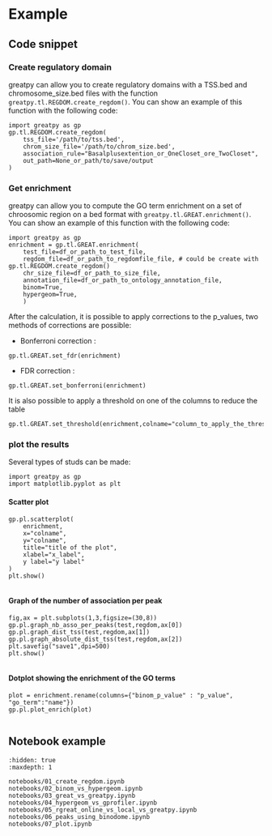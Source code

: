 # Example

## Code snippet 
### Create regulatory domain
greatpy can allow you to create regulatory domains with a TSS.bed and chromosome_size.bed files with the function `greatpy.tl.REGDOM.create_regdom()`. You can show an example of this function with the following code:
```
import greatpy as gp
gp.tl.REGDOM.create_regdom(
    tss_file='/path/to/tss.bed',
    chrom_size_file='/path/to/chrom_size.bed',
    association_rule="Basalplusextention_or_OneCloset_ore_TwoCloset",
    out_path=None_or_path/to/save/output
)
```

### Get enrichment 
greatpy can allow you to compute the GO term enrichment on a set of chroosomic region on a bed format with `greatpy.tl.GREAT.enrichment()`. You can show an example of this function with the following code:
```
import greatpy as gp 
enrichment = gp.tl.GREAT.enrichment(
    test_file=df_or_path_to_test_file, 
    regdom_file=df_or_path_to_regdomfile_file, # could be create with gp.tl.REGDOM.create_regdom() 
    chr_size_file=df_or_path_to_size_file,
    annotation_file=df_or_path_to_ontology_annotation_file,
    binom=True,
    hypergeom=True,
    )
```
After the calculation, it is possible to apply corrections to the p_values, two methods of corrections are possible: 
* Bonferroni correction : 
``` 
gp.tl.GREAT.set_fdr(enrichment)
```
* FDR correction : 
```
gp.tl.GREAT.set_bonferroni(enrichment)
```
It is also possible to apply a threshold on one of the columns to reduce the table 
```
gp.tl.GREAT.set_threshold(enrichment,colname="column_to_apply_the_threshold",alpha=0.05)
```

### plot the results 
Several types of studs can be made: 
```
import greatpy as gp
import matplotlib.pyplot as plt
```
#### Scatter plot 
```
gp.pl.scatterplot(
    enrichment,
    x="colname",
    y="colname",
    title="title of the plot",
    xlabel="x_label",
    y label="y label"
)
plt.show()
```
```{image} _static/output_images/scatterplot.png
```
#### Graph of the number of association per peak 
```
fig,ax = plt.subplots(1,3,figsize=(30,8))
gp.pl.graph_nb_asso_per_peaks(test,regdom,ax[0])
gp.pl.graph_dist_tss(test,regdom,ax[1])
gp.pl.graph_absolute_dist_tss(test,regdom,ax[2])
plt.savefig("save1",dpi=500)
plt.show()
```

```{image} _static/output_images/plot1.png
```
#### Dotplot showing the enrichment of the GO terms 
```
plot = enrichment.rename(columns={"binom_p_value" : "p_value", "go_term":"name"})
gp.pl.plot_enrich(plot)
```

```{image} _static/output_images/dotplot.png
```

## Notebook example
```{toctree}
:hidden: true
:maxdepth: 1

notebooks/01_create_regdom.ipynb
notebooks/02_binom_vs_hypergeom.ipynb
notebooks/03_great_vs_greatpy.ipynb
notebooks/04_hypergeom_vs_gprofiler.ipynb
notebooks/05_rgreat_online_vs_local_vs_greatpy.ipynb
notebooks/06_peaks_using_binodome.ipynb
notebooks/07_plot.ipynb
```